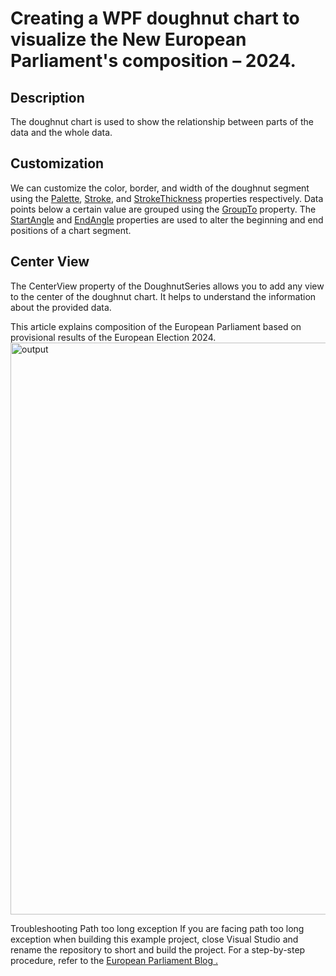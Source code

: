 # Creating a WPF doughnut chart to visualize the New European Parliament's composition – 2024.
## Description
The doughnut chart is used to show the relationship between parts of the data and the whole data.

## Customization
We can customize the color, border, and width of the doughnut segment using the [Palette](https://help.syncfusion.com/cr/wpf/Syncfusion.UI.Xaml.Charts.ChartSeriesBase.html#Syncfusion_UI_Xaml_Charts_ChartSeriesBase_Palette), [Stroke](https://help.syncfusion.com/cr/wpf/Syncfusion.UI.Xaml.Charts.ChartSeries.html#Syncfusion_UI_Xaml_Charts_ChartSeries_Stroke), and [StrokeThickness](https://help.syncfusion.com/cr/wpf/Syncfusion.UI.Xaml.Charts.ChartSeries.html#Syncfusion_UI_Xaml_Charts_ChartSeries_StrokeThickness) properties respectively. Data points below a certain value are grouped using the [GroupTo](https://help.syncfusion.com/cr/wpf/Syncfusion.UI.Xaml.Charts.CircularSeriesBase.html#Syncfusion_UI_Xaml_Charts_CircularSeriesBase_GroupTo) property. The [StartAngle](https://help.syncfusion.com/cr/wpf/Syncfusion.UI.Xaml.Charts.CircularSeriesBase.html#Syncfusion_UI_Xaml_Charts_CircularSeriesBase_StartAngle) and [EndAngle](https://help.syncfusion.com/cr/wpf/Syncfusion.UI.Xaml.Charts.CircularSeriesBase.html#Syncfusion_UI_Xaml_Charts_CircularSeriesBase_EndAngle) properties are used to alter the beginning and end positions of a chart segment.

## Center View
The CenterView property of the DoughnutSeries allows you to add any view to the center of the doughnut chart. It helps to understand the information about the provided data.

This article explains composition of the European Parliament based on provisional results of the European Election 2024.
<img width="915" alt="output" src="https://github.com/SyncfusionExamples/Creating-a-WPF-doughnut-chart-to-visualize-the-composition-of-the-New-European-Parliament-in-2024/assets/103025761/4ad88522-fc58-4adf-80ad-b6212bed128e">

Troubleshooting
Path too long exception
If you are facing path too long exception when building this example project, close Visual Studio and rename the repository to short and build the project.
For a step-by-step procedure, refer to the  [European Parliament Blog .]()
